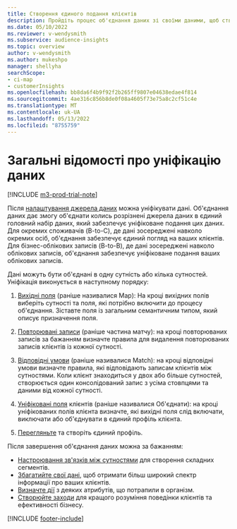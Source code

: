 ```yaml
---
title: Створення єдиного подання клієнтів
description: Пройдіть процес об'єднання даних зі своїми даними, щоб створити єдиний набір даних уніфікованих профілів клієнтів.
ms.date: 05/10/2022
ms.reviewer: v-wendysmith
ms.subservice: audience-insights
ms.topic: overview
author: v-wendysmith
ms.author: mukeshpo
manager: shellyha
searchScope:
- ci-map
- customerInsights
ms.openlocfilehash: bb8da6f4b9f92f2b265ff9807e04638edae4f814
ms.sourcegitcommit: 4ae316c856b8de0f08a4605f73e75a8c2cf51c4e
ms.translationtype: MT
ms.contentlocale: uk-UA
ms.lasthandoff: 05/13/2022
ms.locfileid: "8755759"
---
```

# <a name="data-unification-overview"></a>Загальні відомості про уніфікацію даних

[!INCLUDE [m3-prod-trial-note](includes/m3-prod-trial-note.md)]

Після [налаштування джерела даних](data-sources.md) можна уніфікувати дані. Об'єднання даних дає змогу об'єднати колись розрізнені джерела даних в єдиний головний набір даних, який забезпечує уніфіковане подання цих даних. Для окремих споживачів (B-to-C), де дані зосереджені навколо окремих осіб, об'єднання забезпечує єдиний погляд на ваших клієнтів. Для бізнес-облікових записів (B-to-B), де дані зосереджені навколо облікових записів, об'єднання забезпечує уніфіковане подання ваших облікових записів.

Дані можуть бути об'єднані в одну сутність або кілька сутностей. Уніфікація виконується в наступному порядку:

1. [Вихідні поля](map-entities.md) (раніше називалися Map): На кроці вихідних полів виберіть сутності та поля, які потрібно включити до процесу об'єднання. Зіставте поля із загальним семантичним типом, який описує призначення поля.

1. [Повторювані записи](remove-duplicates.md) (раніше частина матчу): на кроці повторюваних записів за бажанням визначте правила для видалення повторюваних записів клієнтів із кожної сутності.

1. [Відповідні умови](match-entities.md) (раніше називалися Match): на кроці відповідні умови визначте правила, які відповідають записам клієнтів між сутностями. Коли клієнт знаходиться у двох або більше сутностей, створюється один консолідований запис з усіма стовпцями та даними від кожної сутності.

1. [Уніфіковані поля](merge-entities.md) клієнтів (раніше називалися Об'єднати): на кроці уніфікованих полів клієнта визначте, які вихідні поля слід включати, виключати або об'єднувати в єдиний профіль клієнта.  

1. [Перегляньте](review-unification.md) та створіть єдиний профіль.

Після завершення об'єднання даних можна за бажанням:

- [Настроювання зв'язків між сутностями](relationships.md) для створення складних сегментів.
- [Збагатийте свої дані](enrichment-hub.md), щоб отримати більш широкий спектр інформації про ваших клієнтів.
- [Визначте дії](activities.md) з деяких атрибутів, що потрапили в організм.
- [Створюйте заходи](measures.md) для кращого розуміння поведінки клієнтів та ефективності бізнесу.

[!INCLUDE [footer-include](includes/footer-banner.md)]
